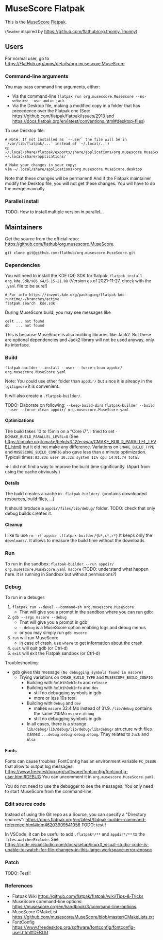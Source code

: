 # MuseScore Flatpak

This is the [MuseScore](https://musescore.org/) [Flatpak](https://flatpak.org/).

(`Readme` inspired by https://github.com/flathub/org.thonny.Thonny)


## Users

For normal user, go to https://FlatHub.org/apps/details/org.musescore.MuseScore


### Command-line arguments

You may pass command line arguments, either:
- Via the command-line `flatpak run org.musescore.MuseScore --no-webview --use-audio jack `
- Via the Desktop file, making a modified copy in a folder that has precedence over the Flatpak one (See: https://github.com/flatpak/flatpak/issues/2913  and https://docs.flatpak.org/en/latest/conventions.html#desktop-files)

To use Desktop file:
```
# Note: If not installed as `--user` the file will be in `/var/lib/flatpak/...` instead of `~/.local/..`)
cp ~/.local/share/flatpak/exports/share/applications/org.musescore.MuseScore.desktop ~/.local/share/applications/

# Make your changes in your copy:
vim ~/.local/share/applications/org.musescore.MuseScore.desktop
```

Note that these changes will be permanent! And if the Flatpak maintainer modify the Desktop file, you will not get these changes. You will have to do the merge manually.


### Parallel install

TODO: How to install multiple version in parallel...


## Maintainers

Get the source from the official repo: https://github.com/flathub/org.musescore.MuseScore.

`git clone git@github.com:flathub/org.musescore.MuseScore.git`


### Dependencies

You will need to install the KDE (Qt) SDK for flatpak: `flatpak install org.kde.Sdk/x86_64/5.15-21.08` (Version as of 2021-11-27, check with the `.yaml` file to be sure!)
```
# For info https://invent.kde.org/packaging/flatpak-kde-runtime/-/branches/active
flatpak search  kde.sdk
```


During MuseScore build, you may see messages like 
```
celt ... not found
db   ... not found
```
This is because MuseScore is also building libraries like Jack2. But these are optional dependencies and Jack2 library will not be used anyway, only its interface.


### Build

`flatpak-builder --install --user --force-clean appdir/ org.musescore.MuseScore.yaml`

Note: You could use other folder than `appdir/` but since it is already in the `.gitignore` it is convenient.

It will also create a `.flatpak-builder/`.


TODO: Elaborate on following:
`--keep-build-dirs`
`flatpak-builder --build --user --force-clean appdir/ org.musescore.MuseScore.yaml` 


#### Optimizations

The build takes 10 to 15min on a "Core i7". 
I tried to set `-DCMAKE_BUILD_PARALLEL_LEVEL=8` (See https://cmake.org/cmake/help/v3.12/envvar/CMAKE_BUILD_PARALLEL_LEVEL.html) but it did not make any difference.
Variations on `CMAKE_BUILD_TYPE` and `MUSESCORE_BUILD_CONFIG` also gave less than a minute optimization.
Typicall times: `83.83s user 10.32s system 11% cpu 14:01.74 total`

=> I did not find a way to improve the build time significantly. (Apart from using the cache obviously.)


#### Details

The build creates a cache in `.flatpak-builder/`. (contains downloaded resources, build files, ...)

It should produce a `appdir/files/lib/debug/` folder.
TODO: check that only debug builds creates it.


#### Cleanup

I like to use `rm -rf appdir .flatpak-builder/{b*,c*,r*}`
It keeps only the `downloads/`. It allows to measure the build time without the downloads.


### Run

To run in the sandbox:
`flatpak-builder --run appdir/ org.musescore.MuseScore.yaml mscore`
(TODO: understand what happen here. It is running in Sandbox but without permissions?)


### Debug

To run in a debuger: 
1. `flatpak run --devel --command=sh org.musescore.MuseScore`
    - That will give you a prompt in the sandbox where you can run gdb:
2. `gdb --args mscore --debug`
    - That will give you a prompt in gdb
    - `--debug`  is a MuseScore option enabling logs and debug menus
    - or you may simply run `gdb mscore`
3. `run` will run MuseScore
    - in case of crash, use `where` to get information about the crash
4. `quit` will quit gdb (or Ctrl-d)
5. `exit` will exit the Flatpak sandbox (or Ctrl-d)



Troubleshooting: 
- gdb gives this message `(No debugging symbols found in mscore)`
  - Trying variations on `CMAKE_BUILD_TYPE` and `MUSESCORE_BUILD_CONFIG`
    - Building with `RelWihDebInfo` and `release` 
    - Building with `RelWihDebInfo` and `dev`  
        - still no debugging symbols in gdb
        - more or less 10s total
    - Building with `Debug` and `dev` 
        - makes `mscore` 32.4 Mo instead of 31.9. `/lib/debug` contains the same 210Mo `mscore.debug`
        - still no debugging symbols in gdb
    - In all cases, there is a strange `lib/debug/lib/debug/lib/debug/lib/debug/` structure with files named `...debug.debug.debug.debug`. They relates to `Jack` and `Alsa`



#### Fonts

Fonts can cause troubles. FontConfig has an environment variable `FC_DEBUG` that allow to output log messages: https://www.freedesktop.org/software/fontconfig/fontconfig-user.html#DEBUG
You can uncomment it in `org.musescore.MuseScore.yaml`. 

You do not need to use the debugger to see the messages. You only need to start MuseScore from the command-line.


### Edit source code

Instead of using the Git repo as a Source, you can specify a "Directory sources": https://docs.flatpak.org/en/latest/flatpak-builder-command-reference.html#idm46203909541056
TODO: test!!

In VSCode, it can be useful to add `.flatpak*/**` and `appdir*/**` to the `files.watcherExclude`. See https://code.visualstudio.com/docs/setup/linux#_visual-studio-code-is-unable-to-watch-for-file-changes-in-this-large-workspace-error-enospc 


### Patch

TODO: Test!!


### References

- Flatpak Wiki https://github.com/flatpak/flatpak/wiki/Tips-&-Tricks
- MuseScore command-line options: https://musescore.org/en/handbook/3/command-line-options
- MuseScore CMakeList https://github.com/musescore/MuseScore/blob/master/CMakeLists.txt
- FontConfig https://www.freedesktop.org/software/fontconfig/fontconfig-user.html#DEBUG
